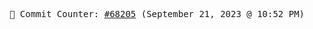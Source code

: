 <p align="center">
    <samp>
        📮 Commit Counter: <a href="https://github.com/Javascript-void0/Javascript-void0/commits/main">#68205</a> (September 21, 2023 @ 10:52 PM)
    </samp>
</p>